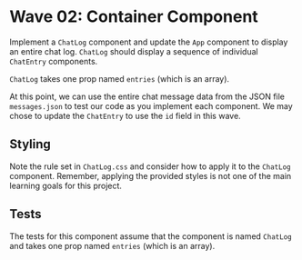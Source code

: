 # Wave 02: Container Component

Implement a `ChatLog` component and update the `App` component to display an entire chat log. `ChatLog` should display a sequence of individual `ChatEntry` components.

`ChatLog` takes one prop named `entries` (which is an array).

At this point, we can use the entire chat message data from the JSON file `messages.json` to test our code as you implement each component. We may chose to update the `ChatEntry` to use the `id` field in this wave.

## Styling

Note the rule set in `ChatLog.css` and consider how to apply it to the `ChatLog` component. Remember, applying the provided styles is not one of the main learning goals for this project.

## Tests

The tests for this component assume that the component is named `ChatLog` and takes one prop named `entries` (which is an array).